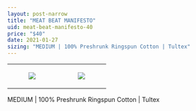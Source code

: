 ```yaml
---
layout: post-narrow
title: "MEAT BEAT MANIFESTO"
uid: meat-beat-manifesto-40
price: "$40"
date: 2021-01-27
sizing: "MEDIUM | 100% Preshrunk Ringspun Cotton | Tultex"
---
```




<table style="width:100%;"><tr><td style="vertical-align:top;">
      <figure class="tmblr-full" data-orig-height="2048" data-orig-width="1365" data-orig-src="https://concertshirts.netlify.app/shirts/0177/0177-01.jpg"><img src="https://64.media.tumblr.com/4b008eb1e6268a92e638d545519809e0/0bf15bf5f7b8c990-65/s540x810/c378719ff84633311d462845665a96ed666df454.jpg" data-orig-height="2048" data-orig-width="1365" data-orig-src="https://concertshirts.netlify.app/shirts/0177/0177-01.jpg"/></figure></td>
    <td style="vertical-align:top;">
      <figure class="tmblr-full" data-orig-height="2048" data-orig-width="1365" data-orig-src="https://concertshirts.netlify.app/shirts/0177/0177-02.jpg"><img src="https://64.media.tumblr.com/b544aa7a1836afc22fdfae7be84c1335/0bf15bf5f7b8c990-79/s540x810/f82b5e18947ceadf95553548bf0bf37ceffa2ae9.jpg" data-orig-height="2048" data-orig-width="1365" data-orig-src="https://concertshirts.netlify.app/shirts/0177/0177-02.jpg"/></figure></td>
  </tr></table><p>
  MEDIUM | 100% Preshrunk Ringspun Cotton | Tultex
</p>
